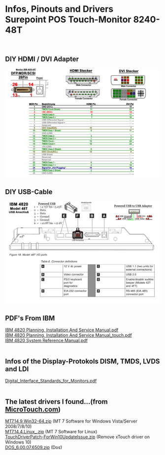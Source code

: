 # Infos, Pinouts and Drivers<br>Surepoint POS Touch-Monitor 8240-48T
<br>

## DIY HDMI / DVI Adapter<br>

<img src="MDR-HDMI-DVI-Adapter.jpg">
<br>

## DIY USB-Cable<br>

<img src="4820-48T_USB_Anschluss.jpg">
<br>

## PDF's From IBM<br>

<a href="IBM 4820 Planning%2C Installation And Service Manual.pdf">IBM 4820 Planning, Installation And Service Manual.pdf</a><br>
<a href="IBM 4820 Planning%2C Installation And Service Manual_touch.pdf">IBM 4820 Planning, Installation And Service Manual_touch.pdf</a><br>
<a href="IBM 4820 System Reference Manual.pdf">IBM 4820 System Reference Manual.pdf</a><br>
<br>

## Infos of the Display-Protokols DISM, TMDS, LVDS and LDI<br>

<a href="Digital_Interface_Standards_for_Monitors.pdf">Digital_Interface_Standards_for_Monitors.pdf</a><br>
<br>

## The latest drivers I found...(from <a href="https://microtouch.com/driver-downloads/">MicroTouch.com</a>)<br>

<a href="MT7.14.9.Win32-64.zip">MT7.14.9.Win32-64.zip</a> (MT 7 Software for Windows Vista/Server 2008/7/8/10)<br>
<a href="MT7.14.4.Linux_.zip">MT7.14.4.Linux_.zip</a> (MT 7 Software for Linux)<br>
<a href="TouchDriverPatch-ForWin10UpdateIssue.zip">TouchDriverPatch-ForWin10UpdateIssue.zip</a> (Remove xTouch driver on Windows 10)<br>
<a href="DOS_6.00.07.6509.zip">DOS_6.00.07.6509.zip</a> (Dos)<br>

